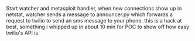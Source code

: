 Start watcher and metasploit handler, when new connections show up in netstat, watcher sends a message to announcer.py which forwards a request to twilio to send an sms message to your phone. this is a hack at best, something i whipped up in about 10 min for POC to show off how easy twilio's API is 
